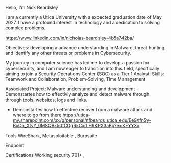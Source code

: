 Hello, I'm Nick Beardsley 




I am a currently a Utica University with a expected graduation date of May 2027. I have a profound interest in technology and a dedication to solving complex problems.

https://www.linkedin.com/in/nicholas-beardsley-4b5a742ba/

Objectives: developing a advance understanding in Malware, threat hunting, and identify any other threats or problems in Cybersecurity.


My journey in computer science has led me to develop a passion for cybersecurity, and I am now eager to transition into this field, specifically aiming to join a Security Operations Center (SOC) as a Tier 1 Analyst.
Skills:  	Teamwork and Collaboration, Problem-Solving,	Time Management


Associated Project: 
Malware understanding and development 
-Demonstartes how to effectivly analyze and detect malware through through tools, websites, logs and  links.
- Demonstartes how to effective recover from a malware attack and where to go from there 
https://utica-my.sharepoint.com/:p:/g/personal/nfbeards_utica_edu/Ee9Xfn5y-BxOn_XtvY_0MSQBk50fCOgRkCxrLH9KPX3aBg?e=KFYY3o



Tools
WireShark, Metasploitable , Burpsuite 
  
Endpoint
 
  
Certifications
Working security 701+ ,


